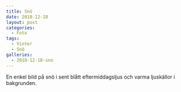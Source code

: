 ```yaml
---
title: Snö
date: 2018-12-18
layout: post
categories:
  - Foto
tags:
  - Vinter
  - Snö
galleries:
  - 2018-12-18-sno
---
```


En enkel bild på snö i sent blått eftermiddagsljus och varma ljuskällor i bakgrunden.
